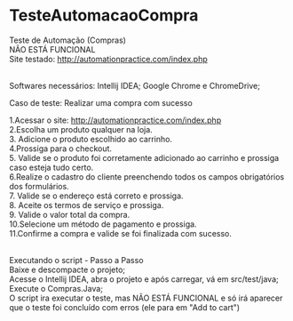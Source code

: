 # TesteAutomacaoCompra

Teste de Automação (Compras) <br/>
NÃO ESTÁ FUNCIONAL <br/>
Site testado: http://automationpractice.com/index.php <br/> <br/>

Softwares necessários: Intellij IDEA; Google Chrome e ChromeDrive; <br/>

Caso de teste: Realizar uma compra com sucesso <br/>

1.Acessar o site: http://automationpractice.com/index.php <br/>
2.Escolha um produto qualquer na loja. <br/>
3. Adicione o produto escolhido ao carrinho. <br/>
4.Prossiga para o checkout. <br/>
5. Valide se o produto foi corretamente adicionado ao carrinho e prossiga caso esteja tudo certo. <br/>
6.Realize o cadastro do cliente preenchendo todos os campos obrigatórios dos formulários. <br/>
7. Valide se o endereço está correto e prossiga. <br/>
8. Aceite os termos de serviço e prossiga. <br/>
9. Valide o valor total da compra. <br/>
10.Selecione um método de pagamento e prossiga. <br/>
11.Confirme a compra e valide se foi finalizada com sucesso. <br/> <br/>

Executando o script - Passo a Passo <br/>
Baixe e descompacte o projeto; <br/>
Acesse o Intellij IDEA, abra o projeto e após carregar, vá em src/test/java; <br/>
Execute o Compras.Java; <br/>
O script ira executar o teste, mas NÃO ESTÁ FUNCIONAL e só irá aparecer que o teste foi concluído com erros (ele para em "Add to cart")
